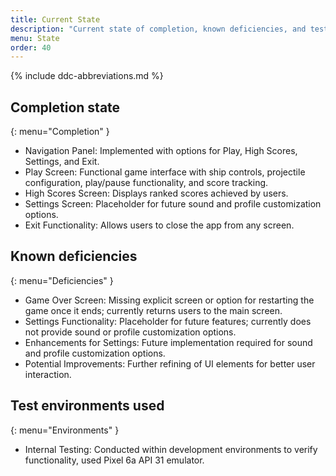 ```yaml
---
title: Current State
description: "Current state of completion, known deficiencies, and test environments used."
menu: State
order: 40
---
```


{% include ddc-abbreviations.md %}

## Completion state
{: menu="Completion" }
* Navigation Panel: Implemented with options for Play, High Scores, Settings, and Exit.
* Play Screen: Functional game interface with ship controls, projectile configuration, play/pause functionality, and score tracking.
* High Scores Screen: Displays ranked scores achieved by users.
* Settings Screen: Placeholder for future sound and profile customization options.
* Exit Functionality: Allows users to close the app from any screen.

## Known deficiencies
{: menu="Deficiencies" }
* Game Over Screen: Missing explicit screen or option for restarting the game once it ends; currently returns users to the main screen.
* Settings Functionality: Placeholder for future features; currently does not provide sound or profile customization options.
* Enhancements for Settings: Future implementation required for sound and profile customization options.
* Potential Improvements: Further refining of UI elements for better user interaction.

## Test environments used
{: menu="Environments" }
* Internal Testing: Conducted within development environments to verify functionality, used Pixel 6a API 31 emulator.